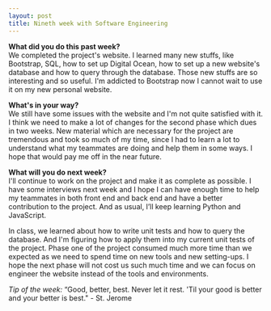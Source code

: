 ```yaml
---
layout: post
title: Nineth week with Software Engineering
---
```


<b>What did you do this past week?</b><br>
We completed the project's website. I learned many new stuffs, like Bootstrap, SQL, how to set up Digital Ocean, how to set up a new website's database and how to query through the database. Those new stuffs are so interesting and so useful. I'm addicted to Bootstrap now I cannot wait to use it on my new personal website.

<b>What's in your way?</b><br>
We still have some issues with the website and I'm not quite satisfied with it. I think we need to make a lot of changes for the second phase which dues in two weeks. New material which are necessary for the project are tremendous and took so much of my time, since I had to learn a lot to understand what my teammates are doing and help them in some ways. I hope that would pay me off in the near future.

<b>What will you do next week?</b><br>
I'll continue to work on the project and make it as complete as possible. I have some interviews next week and I hope I can have enough time to help my teammates in both front end and back end and have a better contribution to the project. And as usual, I’ll keep learning Python and JavaScript.

In class, we learned about how to write unit tests and how to query the database. And I'm figuring how to apply them into my current unit tests of the project. Phase one of the project consumed much more time than we expected as we need to spend time on new tools and new setting-ups. I hope the next phase will not cost us such much time and we can focus on engineer the website instead of the tools and environments.

<i>Tip of the week: </i> “Good, better, best. Never let it rest. 'Til your good is better and your better is best." - St. Jerome
